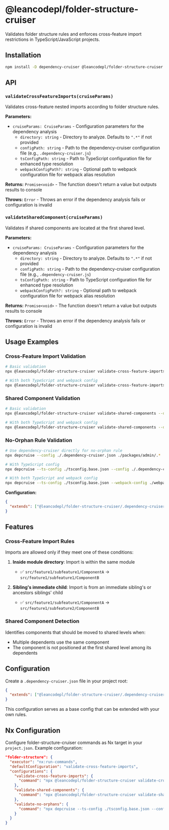 # @leancodepl/folder-structure-cruiser

Validates folder structure rules and enforces cross-feature import restrictions in TypeScript/JavaScript projects.

## Installation

```sh
npm install -D dependency-cruiser @leancodepl/folder-structure-cruiser
```

## API

### `validateCrossFeatureImports(cruiseParams)`

Validates cross-feature nested imports according to folder structure rules.

**Parameters:**

- `cruiseParams: CruiseParams` - Configuration parameters for the dependency analysis
  - `directory: string` - Directory to analyze. Defaults to `".*"` if not provided
  - `configPath: string` - Path to the dependency-cruiser configuration file (e.g., `.dependency-cruiser.js`)
  - `tsConfigPath: string` - Path to TypeScript configuration file for enhanced type resolution
  - `webpackConfigPath?: string` - Optional path to webpack configuration file for webpack alias resolution

**Returns:** `Promise<void>` - The function doesn't return a value but outputs results to console

**Throws:** `Error` - Throws an error if the dependency analysis fails or configuration is invalid

### `validateSharedComponent(cruiseParams)`

Validates if shared components are located at the first shared level.

**Parameters:**

- `cruiseParams: CruiseParams` - Configuration parameters for the dependency analysis
  - `directory: string` - Directory to analyze. Defaults to `".*"` if not provided
  - `configPath: string` - Path to the dependency-cruiser configuration file (e.g., `.dependency-cruiser.js`)
  - `tsConfigPath: string` - Path to TypeScript configuration file for enhanced type resolution
  - `webpackConfigPath?: string` - Optional path to webpack configuration file for webpack alias resolution

**Returns:** `Promise<void>` - The function doesn't return a value but outputs results to console

**Throws:** `Error` - Throws an error if the dependency analysis fails or configuration is invalid

## Usage Examples

### Cross-Feature Import Validation

```sh
# Basic validation
npx @leancodepl/folder-structure-cruiser validate-cross-feature-imports --directory "packages/admin" --config "./.dependency-cruiser.json"

# With both TypeScript and webpack config
npx @leancodepl/folder-structure-cruiser validate-cross-feature-imports --directory "packages/admin" --config "./.dependency-cruiser.json" --tsConfig "./tsconfig.base.json" --webpackConfig "./webpack.config.js"
```

### Shared Component Validation

```sh
# Basic validation
npx @leancodepl/folder-structure-cruiser validate-shared-components --directory "packages/admin" --config "./.dependency-cruiser.json"

# With both TypeScript and webpack config
npx @leancodepl/folder-structure-cruiser validate-shared-components --directory "packages/admin" --config "./.dependency-cruiser.json" --tsConfig "./tsconfig.base.json" --webpackConfig "./webpack.config.js"
```

### No-Orphan Rule Validation

```sh
# Use dependency-cruiser directly for no-orphan rule
npx depcruise --config ./.dependency-cruiser.json ./packages/admin/.*

# With TypeScript config
npx depcruise --ts-config ./tsconfig.base.json --config ./.dependency-cruiser.json ./packages/admin/.*

# With both TypeScript and webpack config
npx depcruise --ts-config ./tsconfig.base.json --webpack-config ./webpack.config.js --config ./.dependency-cruiser.json ./packages/admin/.*
```

**Configuration:**

```json
{
  "extends": ["@leancodepl/folder-structure-cruiser/.dependency-cruiser.json"]
}
```

## Features

### Cross-Feature Import Rules

Imports are allowed only if they meet one of these conditions:

1. **Inside module directory**: Import is within the same module
   - ✅ `src/feature1/subfeature1/ComponentA` → `src/feature1/subfeature1/ComponentB`

2. **Sibling's immediate child**: Import is from an immediate sibling's or ancestors siblings' child
   - ✅ `src/feature1/subfeature1/ComponentA` → `src/feature1/subfeature2/ComponentB`

### Shared Component Detection

Identifies components that should be moved to shared levels when:

- Multiple dependents use the same component
- The component is not positioned at the first shared level among its dependents

## Configuration

Create a `.dependency-cruiser.json` file in your project root:

```json
{
  "extends": ["@leancodepl/folder-structure-cruiser/.dependency-cruiser.json"]
}
```

This configuration serves as a base config that can be extended with your own rules.

## Nx Configuration

Configure folder-structure-cruiser commands as Nx target in your `project.json`. Example configuration:

```json
"folder-structure": {
  "executor": "nx:run-commands",
  "defaultConfiguration": "validate-cross-feature-imports",
  "configurations": {
    "validate-cross-feature-imports": {
      "command": "npx @leancodepl/folder-structure-cruiser validate-cross-feature-imports --config ./.dependency-cruiser.json --ts-config ./tsconfig.base.json --directory '{projectRoot}'"
    },
    "validate-shared-components": {
      "command": "npx @leancodepl/folder-structure-cruiser validate-shared-components --config ./.dependency-cruiser.json --ts-config ./tsconfig.base.json --directory '{projectRoot}'"
    },
    "validate-no-orphans": {
      "command": "npx depcruise --ts-config ./tsconfig.base.json --config ./.dependency-cruiser.json '{projectRoot}/.*'"
    }
  }
}
```
